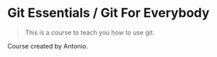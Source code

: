 # Git Essentials / Git For Everybody

> This is a course to teach you how to use git.

Course created by Antonio.
